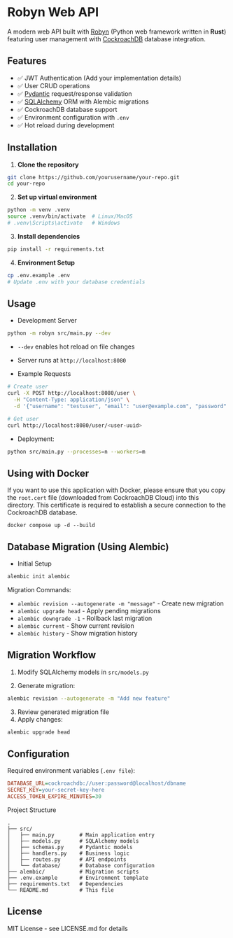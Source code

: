 # Robyn Web API

A modern web API built with [Robyn](https://robyn.tech/) (Python web framework written in **Rust**) featuring user management with [CockroachDB](https://github.com/cockroachdb/cockroach) database integration.

## Features

- ✅ JWT Authentication (Add your implementation details)
- ✅ User CRUD operations
- ✅ [Pydantic](https://docs.pydantic.dev) request/response validation
- ✅ [SQLAlchemy](https://www.sqlalchemy.org/) ORM with Alembic migrations
- ✅ CockroachDB database support
- ✅ Environment configuration with `.env`
- ✅ Hot reload during development

## Installation

1. **Clone the repository**

```bash
git clone https://github.com/yourusername/your-repo.git
cd your-repo
```

2. **Set up virtual environment**

```bash
python -m venv .venv
source .venv/bin/activate  # Linux/MacOS
# .venv\Scripts\activate   # Windows
```

3. **Install dependencies**

```bash
pip install -r requirements.txt
```

4. **Environment Setup**

```bash
cp .env.example .env
# Update .env with your database credentials
```

## Usage

- Development Server

```bash
python -m robyn src/main.py --dev
```

- `--dev` enables hot reload on file changes

- Server runs at `http://localhost:8080`

* Example Requests

```bash
# Create user
curl -X POST http://localhost:8080/user \
  -H "Content-Type: application/json" \
  -d '{"username": "testuser", "email": "user@example.com", "password": "secret"}'

# Get user
curl http://localhost:8080/user/<user-uuid>
```
- Deployment:
```bash
python src/main.py --processes=n --workers=m
```
## Using with Docker

If you want to use this application with Docker, please ensure that you copy the `root.cert` file (downloaded from CockroachDB Cloud) into this directory. This certificate is required to establish a secure connection to the CockroachDB database.

```shell
docker compose up -d --build
```


## Database Migration (Using Alembic)

- Initial Setup

```bash
alembic init alembic
```

Migration Commands:

- `alembic revision --autogenerate -m "message"` - Create new migration
- `alembic upgrade head` - Apply pending migrations
- `alembic downgrade -1` - Rollback last migration
- `alembic current` - Show current revision
- `alembic history` - Show migration history

## Migration Workflow

1. Modify SQLAlchemy models in `src/models.py`

2. Generate migration:

```bash
alembic revision --autogenerate -m "Add new feature"
```

3. Review generated migration file
4. Apply changes:

```bash
alembic upgrade head
```

## Configuration

Required environment variables (`.env file`):

```ini
DATABASE_URL=cockroachdb://user:password@localhost/dbname
SECRET_KEY=your-secret-key-here
ACCESS_TOKEN_EXPIRE_MINUTES=30
```

Project Structure

```
.
├── src/
│   ├── main.py        # Main application entry
│   ├── models.py      # SQLAlchemy models
│   ├── schemas.py     # Pydantic models
│   ├── handlers.py    # Business logic
│   ├── routes.py      # API endpoints
│   └── database/      # Database configuration
├── alembic/           # Migration scripts
├── .env.example       # Environment template
├── requirements.txt   # Dependencies
└── README.md          # This file
```

## License

MIT License - see LICENSE.md for details
